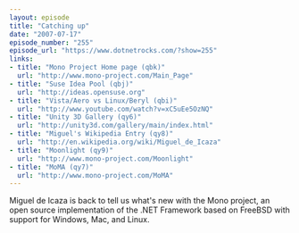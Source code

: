 ```yaml
---
layout: episode
title: "Catching up"
date: "2007-07-17"
episode_number: "255"
episode_url: "https://www.dotnetrocks.com/?show=255"
links:
- title: "Mono Project Home page (qbk)"
  url: "http://www.mono-project.com/Main_Page"
- title: "Suse Idea Pool (qbj)"
  url: "http://ideas.opensuse.org"
- title: "Vista/Aero vs Linux/Beryl (qbi)"
  url: "http://www.youtube.com/watch?v=xC5uEe5OzNQ"
- title: "Unity 3D Gallery (qy6)"
  url: "http://unity3d.com/gallery/main/index.html"
- title: "Miguel's Wikipedia Entry (qy8)"
  url: "http://en.wikipedia.org/wiki/Miguel_de_Icaza"
- title: "Moonlight (qy9)"
  url: "http://www.mono-project.com/Moonlight"
- title: "MoMA (qy7)"
  url: "http://www.mono-project.com/MoMA"
---
```


Miguel de Icaza is back to tell us what's new with the Mono project, an open source implementation of the .NET Framework based on FreeBSD with support for Windows, Mac, and Linux.
